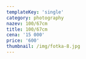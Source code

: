 ```yaml
---
templateKey: 'single'
category: photography
nazev: 100/67cm
title: 100/67cm
cena: '15 000'
price: '600'
thumbnail: /img/fotka-8.jpg
---
```

